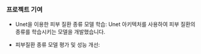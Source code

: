 # 





### 프로젝트 기여
 * Unet을 이용한 피부 질환 종류 모델 학습: Unet 아키텍처를 사용하여 피부 질환의 종류를 학습시키는 모델을 개발했습니다.

 * 피부질환 종류 모델 평가 및 성능 개선: 
 
